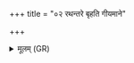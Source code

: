 +++
title = "०२ रथन्तरे बृहति गीयमाने"

+++
<details><summary>मूलम् (GR)</summary>

रथन्तरे बृहति गीयमाने  
क्षत्रं जिन्वन्ति प्र तिरन्त्य् आयुः ।  
याभिस् त्रयान् वाजिनो वाजयन्ति  
ताः (…) ॥ +++(see 14.1.1e)+++
</details>